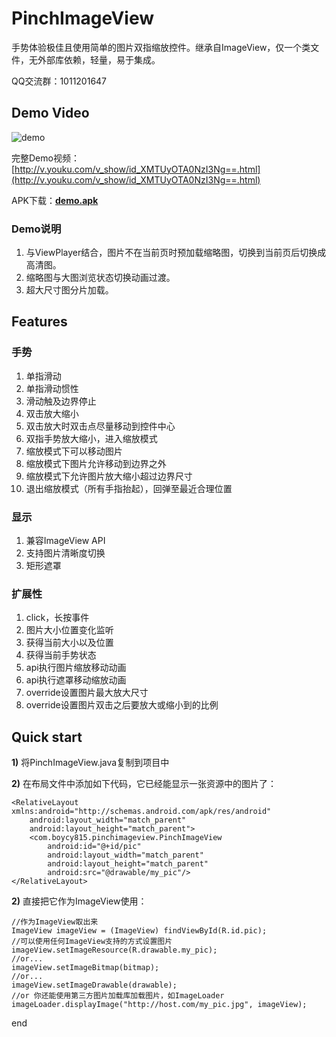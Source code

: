 # PinchImageView

手势体验极佳且使用简单的图片双指缩放控件。继承自ImageView，仅一个类文件，无外部库依赖，轻量，易于集成。

QQ交流群：1011201647

## Demo Video

![demo](demo/demo.gif)

完整Demo视频：[http://v.youku.com/v_show/id_XMTUyOTA0NzI3Ng==.html](http://v.youku.com/v_show/id_XMTUyOTA0NzI3Ng==.html)

APK下载：**[demo.apk](demo/demo.apk)**

### Demo说明

1. 与ViewPlayer结合，图片不在当前页时预加载缩略图，切换到当前页后切换成高清图。
2. 缩略图与大图浏览状态切换动画过渡。
3. 超大尺寸图分片加载。

## Features

### 手势

1. 单指滑动
2. 单指滑动惯性
3. 滑动触及边界停止
4. 双击放大缩小
5. 双击放大时双击点尽量移动到控件中心
6. 双指手势放大缩小，进入缩放模式
7. 缩放模式下可以移动图片
8. 缩放模式下图片允许移动到边界之外
9. 缩放模式下允许图片放大缩小超过边界尺寸
10. 退出缩放模式（所有手指抬起），回弹至最近合理位置

### 显示

1. 兼容ImageView API
2. 支持图片清晰度切换
3. 矩形遮罩

### 扩展性

1. click，长按事件
2. 图片大小位置变化监听
3. 获得当前大小以及位置
4. 获得当前手势状态
5. api执行图片缩放移动动画
6. api执行遮罩移动缩放动画
7. override设置图片最大放大尺寸
8. override设置图片双击之后要放大或缩小到的比例

## Quick start

**1)** 将PinchImageView.java复制到项目中

**2)** 在布局文件中添加如下代码，它已经能显示一张资源中的图片了：

    <RelativeLayout xmlns:android="http://schemas.android.com/apk/res/android"
        android:layout_width="match_parent"
        android:layout_height="match_parent">
        <com.boycy815.pinchimageview.PinchImageView
            android:id="@+id/pic"
            android:layout_width="match_parent"
            android:layout_height="match_parent"
            android:src="@drawable/my_pic"/>
    </RelativeLayout>

**2)** 直接把它作为ImageView使用：

    //作为ImageView取出来
    ImageView imageView = (ImageView) findViewById(R.id.pic);
    //可以使用任何ImageView支持的方式设置图片
    imageView.setImageResource(R.drawable.my_pic);
    //or...
    imageView.setImageBitmap(bitmap);
    //or...
    imageView.setImageDrawable(drawable);
    //or 你还能使用第三方图片加载库加载图片，如ImageLoader
    imageLoader.displayImage("http://host.com/my_pic.jpg", imageView);

end
